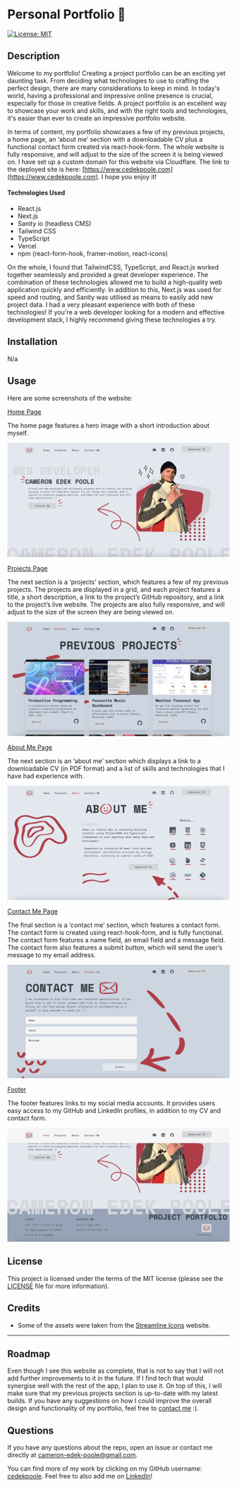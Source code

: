 
# Personal Portfolio 💫
[![License: MIT](https://img.shields.io/badge/License-MIT-yellow.svg)](https://opensource.org/licenses/MIT)

## Description

Welcome to my portfolio! Creating a project portfolio can be an exciting yet daunting task. From deciding what technologies to use to crafting the perfect design, there are many considerations to keep in mind. In today's world, having a professional and impressive online presence is crucial, especially for those in creative fields. A project portfolio is an excellent way to showcase your work and skills, and with the right tools and technologies, it's easier than ever to create an impressive portfolio website.

In terms of content, my portfolio showcases a few of my previous projects, a home page, an ‘about me’ section with a downloadable CV plus a functional contact form created via react-hook-form. The whole website is fully responsive, and will adjust to the size of the screen it is being viewed on. I have set up a custom domain for this website via Cloudflare. The link to the deployed site is here: [https://www.cedekpoole.com](https://www.cedekpoole.com).  I hope you enjoy it!


#### Technologies Used
- React.js
- Next.js
- Sanity io (headless CMS)
- Tailwind CSS
- TypeScript
- Vercel
- npm (react-form-hook, framer-motion, react-icons)

On the whole, I found that TailwindCSS, TypeScript, and React.js worked together seamlessly and provided a great developer experience. The combination of these technologies allowed me to build a high-quality web application quickly and efficiently. In addition to this, Next.js was used for speed and routing, and Sanity was utilised as means to easily add new project data. I had a very pleasant experience with both of these technologies! If you're a web developer looking for a modern and effective development stack, I highly recommend giving these technologies a try.

## Installation
N/a

## Usage

Here are some screenshots of the website:

<ins>Home Page</ins>

The home page features a hero image with a short introduction about myself. 

![Home Page](./assets/home-screenshot.png)

<ins>Projects Page</ins>

The next section is a ‘projects’ section, which features a few of my previous projects. The projects are displayed in a grid, and each project features a title, a short description, a link to the project’s GitHub repository, and a link to the project’s live website. The projects are also fully responsive, and will adjust to the size of the screen they are being viewed on.

![Projects Page](./assets/project-screenshot.png)

<ins>About Me Page</ins> 

The next section is an ‘about me’ section which displays a link to a downloadable CV (in PDF format) and a list of skills and technologies that I have had experience with. 

![About Me Page](./assets/about-screenshot.png)

<ins>Contact Me Page</ins>

The final section is a ‘contact me’ section, which features a contact form. The contact form is created using react-hook-form, and is fully functional. The contact form features a name field, an email field and a message field. The contact form also features a submit button, which will send the user’s message to my email address. 

![Contact Me Page](./assets/contact-screenshot.png)

<ins>Footer</ins>

The footer features links to my social media accounts. It provides users easy access to my GitHub and LinkedIn profiles, in addition to my CV and contact form.

![Footer](./assets/footer-screenshot.png)

## License 
This project is licensed under the terms of the MIT license (please see the [LICENSE](./LICENSE) file for more information).

## Credits 
- Some of the assets were taken from the [Streamline Icons](https://www.streamlinehq.com/) website.

--- 

## Roadmap 
Even though I see this website as complete, that is not to say that I will not add further improvements to it in the future. If I find tech that would synergise well with the rest of the app, I plan to use it. On top of this, I will make sure that my previous projects section is up-to-date with my latest builds. If you have any suggestions on how I could improve the overall design and functionality of my portfolio, feel free to [contact me](https://www.cedekpoole.com/contact) :).

## Questions

If you have any questions about the repo, open an issue or contact me directly at cameron-edek-poole@gmail.com. 

You can find more of my work by clicking on my GitHub username: [cedekpoole](https://github.com/cedekpoole/).
Feel free to also add me on [LinkedIn](https://www.linkedin.com/in/cam-edek-poole/)!
